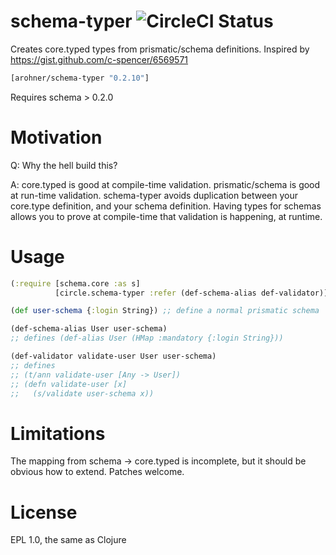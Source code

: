 schema-typer ![CircleCI Status][]
============

[CircleCI Status]: https://circleci.com/gh/circleci/schema-typer.png


Creates core.typed types from prismatic/schema definitions. Inspired by https://gist.github.com/c-spencer/6569571

```clojure
[arohner/schema-typer "0.2.10"]
```
Requires schema > 0.2.0


Motivation
==========
Q: Why the hell build this?

A: core.typed is good at compile-time validation. prismatic/schema is
good at run-time validation. schema-typer avoids duplication between your
core.type definition, and your schema definition. Having types for
schemas allows you to prove at compile-time that validation is
happening, at runtime.

Usage
=====
```clojure
(:require [schema.core :as s]
          [circle.schema-typer :refer (def-schema-alias def-validator)])

(def user-schema {:login String}) ;; define a normal prismatic schema

(def-schema-alias User user-schema)
;; defines (def-alias User (HMap :mandatory {:login String}))

(def-validator validate-user User user-schema)
;; defines
;; (t/ann validate-user [Any -> User])
;; (defn validate-user [x]
;;   (s/validate user-schema x))
```

Limitations
===========

The mapping from schema -> core.typed is incomplete, but it should be obvious how to extend. Patches welcome.

License
=======
EPL 1.0, the same as Clojure
